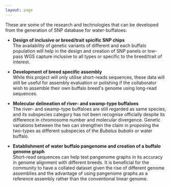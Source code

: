 ```yaml
---
layout: page
---
```


These are some of the research and technologies that can be developed from the generation of SNP database for water-buffaloes:

- **Design of inclusive or breed/trait spicific SNP chips**\
    The availability of genetic variants of different and each buffalo population will help in the design and creation of SNP panels or low-pass WGS capture inclusive to all types or specific to the breed/trait of interest.

- **Development of breed specific assembly**\
    While this project will only utilise short-reads sequences, these data will still be useful for assembly evaluation or polishing if the collaborator wish to assemble their own buffalo breed's genome using long-read sequences.

- **Molecular delineation of river- and swamp-type buffaloes**\
    The river- and swamp-type buffaloes are still regarded as same species, and its subspecies category has not been recognise officially despite its difference in chromosome number and molecular divergence. Genetic variations between the two can strengthen the claim in proposing the two-types as different subspecies of the *Bubalus bubalis* or water buffalo.

- **Establishment of water buffalo pangenome and creation of a buffalo genome graph**\
    Short-read sequences can help test pangenome graphs in its accuracy in genome alignment with different breeds.
    It is beneficial for the community to have a collated dataset given the rise of different genome assemblies and the advantage of using pangenome graphs as a reference assembly rather than the conventional linear genome.
